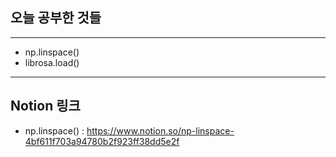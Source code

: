 ## 오늘 공부한 것들 ##   
--------------
* np.linspace()
* librosa.load()
--------------
## Notion 링크 ##
* np.linspace() : <https://www.notion.so/np-linspace-4bf611f703a94780b2f923ff38dd5e2f>